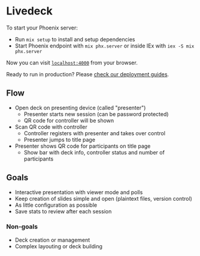 # Livedeck

To start your Phoenix server:

  * Run `mix setup` to install and setup dependencies
  * Start Phoenix endpoint with `mix phx.server` or inside IEx with `iex -S mix phx.server`

Now you can visit [`localhost:4000`](http://localhost:4000) from your browser.

Ready to run in production? Please [check our deployment guides](https://hexdocs.pm/phoenix/deployment.html).

## Flow

- Open deck on presenting device (called "presenter")
  - Presenter starts new session (can be password protected)
  - QR code for controller will be shown
- Scan QR code with controller
  - Controller registers with presenter and takes over control
  - Presenter jumps to title page
- Presenter shows QR code for participants on title page
  - Show bar with deck info, controller status and number of participants

## Goals

- Interactive presentation with viewer mode and polls
- Keep creation of slides simple and open (plaintext files, version control)
- As little configuration as possible
- Save stats to review after each session

### Non-goals

- Deck creation or management
- Complex layouting or deck building
